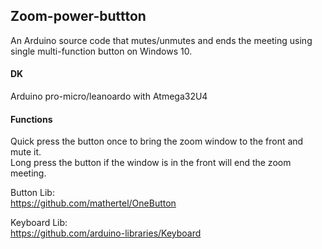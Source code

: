 ## Zoom-power-buttton
An Arduino source code that mutes/unmutes and ends the meeting using single multi-function button on Windows 10.

#### DK
Arduino pro-micro/leanoardo with Atmega32U4

#### Functions
Quick press the button once to bring the zoom window to the front and mute it.  
Long press the button if the window is in the front will end the zoom meeting.  

Button Lib:  
https://github.com/mathertel/OneButton

Keyboard Lib:  
https://github.com/arduino-libraries/Keyboard
